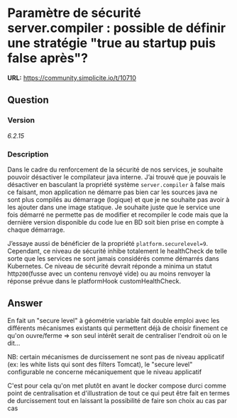 # Paramètre de sécurité server.compiler : possible de définir une stratégie "true au startup puis false après"?

**URL:** https://community.simplicite.io/t/10710

## Question
### Version

*6.2.15*

### Description

Dans le cadre du renforcement de la sécurité de nos services, je souhaite pouvoir désactiver le compilateur java interne. J’ai trouvé que je pouvais le désactiver en basculant la propriété système `server.compiler` à false mais ce faisant, mon application ne démarre pas bien car les sources java ne sont plus compilés au démarrage (logique) et que je ne souhaite pas avoir à les ajouter dans une image statique. Je souhaite juste que le service une fois démarré ne permette pas de modifier et recompiler le code mais que la dernière version disponible du code lue en BD soit bien prise en compte à chaque démarrage.

J’essaye aussi de bénéficier de la propriété `platform.securelevel=9`. Cependant, ce niveau de sécurité inhibe totalement le healthCheck de telle sorte que les services ne sont jamais considérés comme démarrés dans Kubernetes. Ce niveau de sécurité devrait réponde a minima un statut http`200`(fusse avec un contenu renvoyé vide) ou au moins renvoyer la réponse prévue dans le platformHook customHealthCheck.

## Answer
En fait un "secure level" à géométrie variable fait double emploi avec les différents mécanismes existants qui permettent déjà de choisir finement ce qu'on ouvre/ferme => son seul intérêt serait de centraliser l'endroit où on le dit...

NB: certain mécanismes de durcissement ne sont pas de niveau applicatif (ex: les white lists qui sont des filters Tomcat), le "secure level" configurable ne concerne mécaniquement que le niveau applicatif

C'est pour cela qu'on met plutôt en avant le docker compose durci comme point de centralisation et d'illustration de tout ce qui peut être fait en termes de durcissement tout en laissant la possibilité de faire son choix au cas par cas

